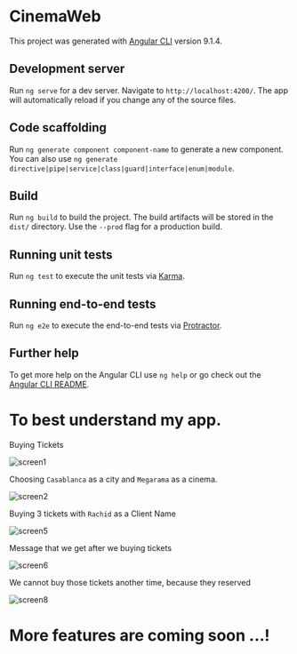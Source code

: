 # CinemaWeb

This project was generated with [Angular CLI](https://github.com/angular/angular-cli) version 9.1.4.

## Development server

Run `ng serve` for a dev server. Navigate to `http://localhost:4200/`. The app will automatically reload if you change any of the source files.

## Code scaffolding

Run `ng generate component component-name` to generate a new component. You can also use `ng generate directive|pipe|service|class|guard|interface|enum|module`.

## Build

Run `ng build` to build the project. The build artifacts will be stored in the `dist/` directory. Use the `--prod` flag for a production build.

## Running unit tests

Run `ng test` to execute the unit tests via [Karma](https://karma-runner.github.io).

## Running end-to-end tests

Run `ng e2e` to execute the end-to-end tests via [Protractor](http://www.protractortest.org/).

## Further help

To get more help on the Angular CLI use `ng help` or go check out the [Angular CLI README](https://github.com/angular/angular-cli/blob/master/README.md).


# To best understand my app.

Buying Tickets

![screen1](https://user-images.githubusercontent.com/28673665/86824278-d67e3480-c085-11ea-90f3-c9aff9b9b333.png)

Choosing `Casablanca` as a city and `Megarama` as a cinema.

![screen2](https://user-images.githubusercontent.com/28673665/86824317-e5fd7d80-c085-11ea-8c6c-d5b6dc90b0a3.png)

Buying 3 tickets with `Rachid` as a Client Name

![screen5](https://user-images.githubusercontent.com/28673665/86824349-f150a900-c085-11ea-8467-ca5bef241363.png)

Message that we get after we buying tickets

![screen6](https://user-images.githubusercontent.com/28673665/86824425-07f70000-c086-11ea-866f-0666d97daae8.png)

We cannot buy those tickets another time, because they reserved 

![screen8](https://user-images.githubusercontent.com/28673665/86825590-75576080-c087-11ea-9f30-85d40ce58297.png)

# More features are coming soon ...!
